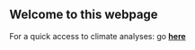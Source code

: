 ## Welcome to this webpage

For a quick access to climate analyses: go **[here](./climate-indices/t2m/index.md)**
